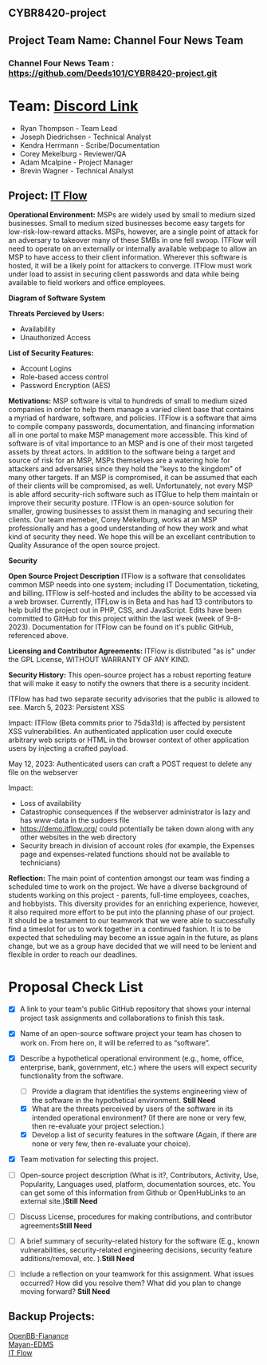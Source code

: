 ## CYBR8420-project

## Project Team Name: Channel Four News Team
### **Channel Four News Team : https://github.com/Deeds101/CYBR8420-project.git**

#
# Team: [Discord Link](https://discord.gg/eVmCJA64)
- Ryan Thompson - Team Lead
- Joseph Diedrichsen - Technical Analyst
- Kendra Herrmann - Scribe/Documentation
- Corey Mekelburg - Reviewer/QA
- Adam Mcalpine - Project Manager
- Brevin Wagner - Technical Analyst

## **Project: [IT Flow](https://github.com/itflow-org/itflow)**

**Operational Environment:** MSPs are widely used by small to medium sized businesses. Small to medium sized businesses become easy targets for low-risk-low-reward attacks. MSPs, however, are a single point of attack for an adversary to takeover many of these SMBs in one fell swoop. ITFlow will need to operate on an externally or internally available webpage to allow an MSP to have access to their client information. Wherever this software is hosted, it will be a likely point for attackers to converge. ITFlow must work under load to assist in securing client passwords and data while being available to field workers and office employees. 

**Diagram of Software System**

**Threats Percieved by Users:**
* Availability
* Unauthorized Access

**List of Security Features:**
* Account Logins
* Role-based access control
* Password Encryption (AES)

**Motivations:**  MSP software is vital to hundreds of small to medium sized companies in order to help them manage a varied client base that contains a myriad of hardware, software, and policies. ITFlow is a software that aims to compile company passwords, documentation, and financing information all in one portal to make MSP management more accessible. This kind of software is of vital importance to an MSP and is one of their most targeted assets by threat actors. In addition to the software being a target and source of risk for an MSP, MSPs themselves are a watering hole for attackers and adversaries since they hold the "keys to the kingdom" of many other targets. If an MSP is compromised, it can be assumed that each of their clients will be compromised, as well. Unfortunately, not every MSP is able afford security-rich software such as ITGlue to help them maintain or improve their security posture. ITFlow is an open-source solution for smaller, growing businesses to assist them in managing and securing their clients. Our team memeber, Corey Mekelburg, works at an MSP professionally and has a good understanding of how they work and what kind of security they need. We hope this will be an excellant contribution to Quality Assurance of the open source project.

**Security** 


**Open Source Project Description**
ITFlow is a software that consolidates common MSP needs into one system; including IT Documentation, ticketing, and billing. ITFlow is self-hosted and includes the ability to be accessed via a web browser. Currently, ITFLow is in Beta and has had 13 contributors to help build the project out in PHP, CSS, and JavaScript. Edits have been committed to GitHub for this project within the last week (week of 9-8-2023). Documentation for ITFlow can be found on it's public GitHub, referenced above. 

**Licensing and Contributor Agreements:**
ITFlow is distributed "as is" under the GPL License, WITHOUT WARRANTY OF ANY KIND.

**Security History:** This open-source project has a robust reporting feature that will make it easy to notify the owners that there is a security incident.

ITFlow has had two separate security advisories that the public is allowed to see.
March 5, 2023: Persistent XSS 

Impact:
ITFlow (Beta commits prior to 75da31d) is affected by persistent XSS vulnerabilities.
An authenticated application user could execute arbitrary web scripts or HTML in the browser context of other application users by injecting a crafted payload.

May 12, 2023: Authenticated users can craft a POST request to delete any file on the webserver

Impact:
-  Loss of availability
- Catastrophic consequences if the webserver administrator is lazy and has www-data in the sudoers file
- https://demo.itflow.org/ could potentially be taken down along with any other websites in the web directory
- Security breach in division of account roles (for example, the Expenses page and expenses-related functions should not be available to technicians)



**Reflection:**
The main point of contention amongst our team was finding a scheduled time to work on the project. We have a diverse background of students working on this project - parents, full-time employees, coaches, and hobbyists. This diversity provides for an enriching experience, however, it also required more effort to be put into the planning phase of our project. It should be a testament to our teamwork that we were able to successfully find a timeslot for us to work together in a continued fashion. It is to be expected that scheduling may become an issue again in the future, as plans change, but we as a group have decided that we will need to be lenient and flexible in order to reach our deadlines. 

# **Proposal Check List**
- [x] A link to your team's public GitHub repository that shows your internal project task assignments and collaborations to finish this task.
- [x] Name of an open-source software project your team has chosen to work on. From here on, it will be referred to as “software”.
- [x] Describe a hypothetical operational environment (e.g., home, office, enterprise, bank, government, etc.) where the users will expect security functionality from the software.
    - [ ] Provide a diagram that identifies the systems engineering view of the software in the hypothetical environment. **Still Need**
    - [x] What are the threats perceived by users of the software in its intended operational environment? (If there are none or very few, then re-evaluate your project selection.)
    - [x] Develop a list of security features in the software (Again, if there are none or very few, then re-evaluate your choice).
- [x] Team motivation for selecting this project.
- [ ] Open-source project description (What is it?, Contributors, Activity, Use, Popularity, Languages used, platform, documentation sources, etc. You can get some of this information from Github or OpenHubLinks to an external site.)**Still Need**
- [ ] Discuss License, procedures for making contributions, and contributor agreements**Still Need**
- [ ] A brief summary of security-related history for the software (E.g., known vulnerabilities, security-related engineering decisions, security feature additions/removal, etc. ).**Still Need**
- [ ] Include a reflection on your teamwork for this assignment. What issues occurred? How did you resolve them? What did you plan to change moving forward? **Still Need**



## Backup Projects:

[OpenBB-Fianance](https://github.com/OpenBB-finance)\
[Mayan-EDMS](https://github.com/mayan-edms/Mayan-EDMS)\
[IT Flow](https://github.com/itflow-org/itflow)
